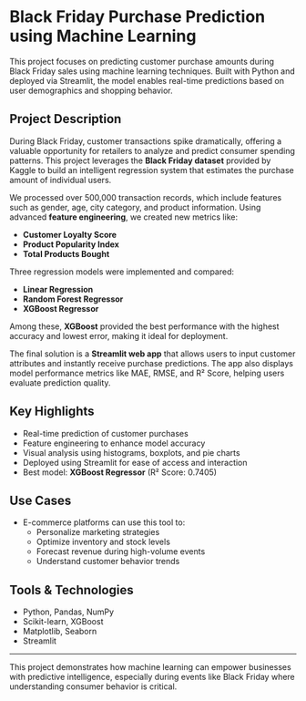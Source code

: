 # Black Friday Purchase Prediction using Machine Learning

This project focuses on predicting customer purchase amounts during Black Friday sales using machine learning techniques. Built with Python and deployed via Streamlit, the model enables real-time predictions based on user demographics and shopping behavior.

## Project Description

During Black Friday, customer transactions spike dramatically, offering a valuable opportunity for retailers to analyze and predict consumer spending patterns. This project leverages the **Black Friday dataset** provided by Kaggle to build an intelligent regression system that estimates the purchase amount of individual users.

We processed over 500,000 transaction records, which include features such as gender, age, city category, and product information. Using advanced **feature engineering**, we created new metrics like:

- **Customer Loyalty Score**
- **Product Popularity Index**
- **Total Products Bought**

Three regression models were implemented and compared:

- **Linear Regression**
- **Random Forest Regressor**
- **XGBoost Regressor**

Among these, **XGBoost** provided the best performance with the highest accuracy and lowest error, making it ideal for deployment.

The final solution is a **Streamlit web app** that allows users to input customer attributes and instantly receive purchase predictions. The app also displays model performance metrics like MAE, RMSE, and R² Score, helping users evaluate prediction quality.

## Key Highlights

- Real-time prediction of customer purchases
- Feature engineering to enhance model accuracy
- Visual analysis using histograms, boxplots, and pie charts
- Deployed using Streamlit for ease of access and interaction
- Best model: **XGBoost Regressor** (R² Score: 0.7405)

## Use Cases

- E-commerce platforms can use this tool to:
  - Personalize marketing strategies
  - Optimize inventory and stock levels
  - Forecast revenue during high-volume events
  - Understand customer behavior trends

## Tools & Technologies

- Python, Pandas, NumPy
- Scikit-learn, XGBoost
- Matplotlib, Seaborn
- Streamlit

---

This project demonstrates how machine learning can empower businesses with predictive intelligence, especially during events like Black Friday where understanding consumer behavior is critical.
